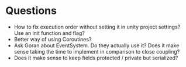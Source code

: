 # Questions

* How to fix execution order without setting it in unity project settings? Use an init function and flag?
* Better way of using Coroutines?
* Ask Goran about EventSystem. Do they actually use it? Does it make sense taking the time to implement in comparison to close coupling?
* Does it make sense to keep fields protected / private but serialized?